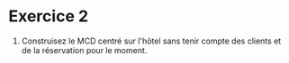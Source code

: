 # Exercice 2

1. Construisez le MCD centré sur l'hôtel sans tenir compte des clients et de la réservation pour le moment.